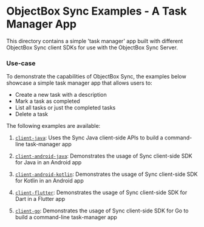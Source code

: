 # ObjectBox Sync Examples - A Task Manager App

This directory contains a simple 'task manager' app built with different ObjectBox Sync client SDKs for use with the ObjectBox Sync Server.

### Use-case

To demonstrate the capabilities of ObjectBox Sync, the examples below showcase a simple task manager app that allows users to:

- Create a new task with a description
- Mark a task as completed
- List all tasks or just the completed tasks
- Delete a task

The following examples are available:

1. [`client-java`](./client-java/): Uses the Sync Java client-side APIs to build a command-line task-manager app

2. [`client-android-java`](./client-android-java/): Demonstrates the usage of Sync client-side SDK for Java in an Android app

3. [`client-android-kotlin`](./client-android-kotlin/): Demonstrates the usage of Sync client-side SDK for Kotlin in an Android app

4. [`client-flutter`](./client-flutter/): Demonstrates the usage of Sync client-side SDK for Dart in a Flutter app

5. [`client-go`](./client-go/): Demonstrates the usage of Sync client-side SDK for Go to build a command-line task-manager app